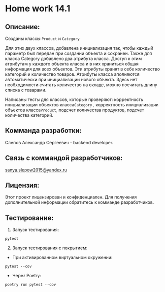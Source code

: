 # Home work 14.1

## Описание:

Созданы классы `Product` и `Category`

Для этих двух классов, добавлена инициализация так, чтобы каждый параметр был передан при создании объекта и сохранен.
Также для класса Category добавлено два атрибута класса. Доступ к этим атрибутам у каждого объекта класса
и в них храниться общая информация для всех объектов. Эти атрибуты хранят в себе количество категорий и количество товаров.
Атрибуты класса аполняются автоматически при инициализации нового объекта. Здесь нет необходимости считать
количество на складе, можно посчитать длину списка с товарами.

Написаны тесты для классов, которые проверяют: корректность инициализации объектов класса`Category`
, корректность инициализации объектов класса`Product`, подсчет количества продуктов, подсчет количества категорий.

## Комманда разработки:

Слепов Александр Сергеевич - backend developer.

## Связь с коммандой разработчиков:

sanya.slepow2015@yandex.ru

## Лицензия:

Этот проект лицензирован и конфиденциален. Для получения дополнительной информации обратитесь к комманде разработчиков.

## Тестирование:

1. Запуск тестирования:
```
pytest
```
2. Запуск тестирования с покрытием:
- При активированном виртуальном окружении:
```
pytest --cov
```
- Через Poetry:
```
poetry run pytest --cov
```